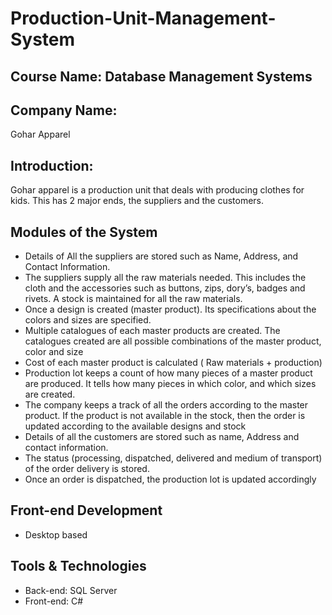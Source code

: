# Production-Unit-Management-System

## Course Name: Database Management Systems

## Company Name: 
Gohar Apparel

## Introduction: 
Gohar apparel is a production unit that deals with producing clothes for kids. This has 2 major ends, the suppliers and the customers.

## Modules of the System
*	Details of All the suppliers are stored such as Name, Address, and Contact Information. 
*	The suppliers supply all the raw materials needed. This includes the cloth and the accessories such as buttons, zips, dory’s, badges and rivets. A stock is maintained for all the raw materials. 
*	Once a design is created (master product). Its specifications about the colors and sizes are specified.
*	Multiple catalogues of each master products are created. The catalogues created are all possible combinations of the master product, color and size
*	Cost of each master product is calculated ( Raw materials + production)
*	Production lot keeps a count of how many pieces of a master product are produced. It tells how many pieces in which color, and which sizes are created.
*	The company keeps a track of all the orders according to the master product. If the product is not available in the stock, then the order is updated according to the available designs and stock
*	Details of all the customers are stored such as name, Address and contact information.
*	The status (processing, dispatched, delivered and medium of transport) of the order delivery is stored. 
*	Once an order is dispatched, the production lot is updated accordingly

## Front-end Development
* Desktop based 

## Tools & Technologies
* Back-end: SQL Server
* Front-end: C#

